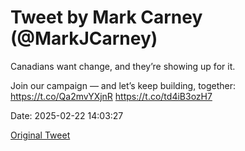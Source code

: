 # Tweet by Mark Carney (@MarkJCarney)

Canadians want change, and they’re showing up for it.

Join our campaign — and let’s keep building, together: https://t.co/Qa2mvYXjnR https://t.co/td4iB3ozH7

Date: 2025-02-22 14:03:27

[Original Tweet](https://x.com/MarkJCarney/status/1893300576718389254)
